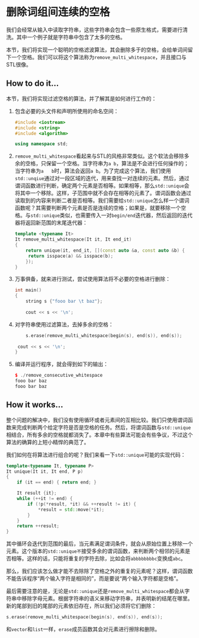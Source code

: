 # 删除词组间连续的空格

我们会经常从输入中读取字符串，这些字符串会包含一些原生格式，需要进行清洗。其中一个例子就是字符串中包含了太多的空格。

本节，我们将实现一个聪明的空格滤波算法，其会删除多于的空格，会给单词间留下一个空格。我们可以将这个算法称为`remove_multi_whitespace`，并且接口与STL很像。

## How to do it...

本节，我们将实现过滤空格的算法，并了解其是如何进行工作的：

1. 包含必要的头文件和声明所使用的命名空间：

   ```c++
   #include <iostream>
   #include <string>
   #include <algorithm>
   
   using namespace std;
   ```

2. `remove_multi_whitespace`看起来与STL的风格非常类似。这个软法会移除多余的空格，只保留一个空格。当字符串为`a b`，算法是不会进行任何操作的；当字符串为`a   b`时，算法会返回`a b`。为了完成这个算法，我们使用`std::unqiue`通过对一段区域的迭代，用来查找一对连续的元素。然后，通过谓词函数进行判断，确定两个元素是否相等。如果相等，那么`std::unique`会将其中一个移除。这样，子范围中就不会存在相等的元素了。谓词函数会通过读取到的内容来判断二者是否相等。我们需要给`std::unique`怎么样一个谓词函数呢？其需要判断两个元素是否是连续的空格；如果是，就要移除一个空格。与`std::unique`类似，也需要传入一对`begin/end`迭代器，然后返回的迭代器将返回新范围的末尾迭代器：

   ```c++
   template <typename It>
   It remove_multi_whitespace(It it, It end_it)
   {
       return unique(it, end_it, [](const auto &a, const auto &b) {
       	return isspace(a) && isspace(b);
       });
   }
   ```

3. 万事俱备，就来进行测试，尝试使用算法将不必要的空格进行删除：

   ```c++
   int main()
   {
       string s {"fooo bar \t baz"};
       
       cout << s << '\n';
   ```

4. 对字符串使用过滤算法，去掉多余的空格：

   ```c++
       s.erase(remove_multi_whitespace(begin(s), end(s)), end(s));
       
   	cout << s << '\n';
   }
   ```

5. 编译并运行程序，就会得到如下的输出：

   ```c++
   $ ./remove_consecutive_whitespace
   fooo bar baz
   fooo bar baz
   ```

## How it works...

整个问题的解决中，我们没有使用循环或者元素间的互相比较。我们只使用谓词函数来完成判断两个给定字符是否是空格的任务。然后，将谓词函数与`std::unique`相结合，所有多余的空格就都消失了。本章中有些算法可能会有些争议，不过这个算法的确算的上短小精悍的典范了。

我们如何在将算法进行组合的呢？我们来看一下`std::unique`可能的实现代码：

```c++
template<typename It, typename P>
It unique(It it, It end, P p)
{
	if (it == end) { return end; }

    It result {it};
	while (++it != end) {
		if (!p(*result, *it) && ++result != it) {
			*result = std::move(*it);
		}
	}
	return ++result;
}
```

其中循环会迭代到范围的最后，当元素满足谓词条件，就会从原始位置上移除一个元素。这个版本的`std::unique不`接受多余的谓词函数，来判断两个相邻的元素是否相等。这样的话，只能将重复的字符去除，比如会将`abbbbbbbbc`变换成`abc`。

那么，我们应该怎么做才能不去除除了空格之外的重复的元素呢？这样，谓词函数不能告诉程序“两个输入字符是相同的”，而是要说“两个输入字符都是空格”。

最后需要注意的是，无论是`std::unique`还是`remove_multi_whitespace`都会从字符串中移除字母元素。根据字符串的语义来移动字符串，并表明新的结尾在哪里。新的尾部到旧的尾部的元素依旧存在，所以我们必须将它们删除：

```c++
s.erase(remove_multi_whitespace(begin(s), end(s)), end(s));
```

和`vector`和`list`一样，`erase`成员函数其会对元素进行擦除和删除。

